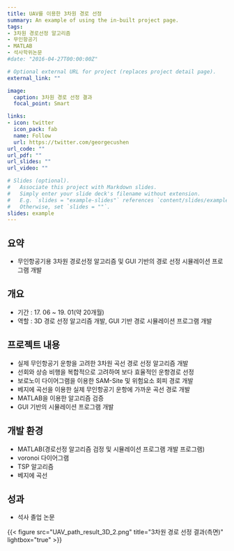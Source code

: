 ```yaml
---
title: UAV를 이용한 3차원 경로 선정
summary: An example of using the in-built project page.
tags:
- 3차원 경로선정 알고리즘
- 무인항공기
- MATLAB
- 석사학위논문
#date: "2016-04-27T00:00:00Z"

# Optional external URL for project (replaces project detail page).
external_link: ""

image:
  caption: 3차원 경로 선정 결과
  focal_point: Smart

links:
- icon: twitter
  icon_pack: fab
  name: Follow
  url: https://twitter.com/georgecushen
url_code: ""
url_pdf: ""
url_slides: ""
url_video: ""

# Slides (optional).
#   Associate this project with Markdown slides.
#   Simply enter your slide deck's filename without extension.
#   E.g. `slides = "example-slides"` references `content/slides/example-slides.md`.
#   Otherwise, set `slides = ""`.
slides: example
---
```


##	요약
- 무인항공기용 3차원 경로선정 알고리즘 및 GUI 기반의 경로 선정 시뮬레이션 프로그램 개발

##	개요
- 기간 : 17. 06 ~ 19. 01(약 20개월)
- 역할 : 3D 경로 선정 알고리즘 개발, GUI 기반 경로 시뮬레이션 프로그램 개발

##	프로젝트 내용
- 실제 무인항공기 운항을 고려한 3차원 곡선 경로 선정 알고리즘 개발
- 선회와 상승 비행을 복합적으로 고려하여 보다 효율적인 운항경로 선정
- 보로노이 다이어그램을 이용한 SAM-Site 및 위험요소 회피 경로 개발
- 베지에 곡선을 이용한 실제 무인항공기 운항에 가까운 곡선 경로 개발
- MATLAB을 이용한 알고리즘 검증
- GUI 기반의 시뮬레이션 프로그램 개발

##	개발 환경
- MATLAB(경로선정 알고리즘 검정 및 시뮬레이션 프로그램 개발 프로그램)
- voronoi 다이어그램
- TSP 알고리즘
- 베지에 곡선

##	성과
- 석사 졸업 논문

{{< figure src="UAV_path_result_3D_2.png" title="3차원 경로 선정 결과(측면)" lightbox="true" >}}